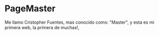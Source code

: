 # PageMaster
Me llamo Cristopher Fuentes, mas conocido como: "Master", y esta es mi primera web, la primera de muchas!, 
